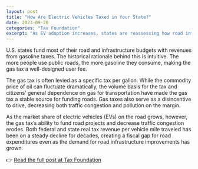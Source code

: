 ```yaml
---
layout: post
title: "How Are Electric Vehicles Taxed in Your State?"
date: 2023-09-20
categories: "Tax Foundation"
excerpt: "As EV adoption increases, states are reassessing how road infrastructure is funded. This post previews the challenge to the gas tax and state responses."
---
```


U.S. states fund most of their road and infrastructure budgets with revenues from gasoline taxes. The historical rationale behind this is intuitive. The more people use public roads, the more gasoline they consume, making the gas tax a well-designed user fee.

The gas tax is often levied as a specific tax per gallon. While the commodity price of oil can fluctuate dramatically, the volume basis for the tax and citizens’ general dependence on gas for transportation have made the gas tax a stable source for funding roads. Gas taxes also serve as a disincentive to drive, decreasing both traffic congestion and pollution on the margin.

As the market share of electric vehicles (EVs) on the road grows, however, the gas tax’s ability to fund road projects and decrease traffic congestion erodes. Both federal and state real tax revenue per vehicle mile traveled has been on a steady decline for decades, creating a fiscal gap for road expenditures even as the demand for road infrastructure improvements has grown.

👉 [Read the full post at Tax Foundation](https://taxfoundation.org/data/all/state/electric-vehicles-ev-taxes-state/)
